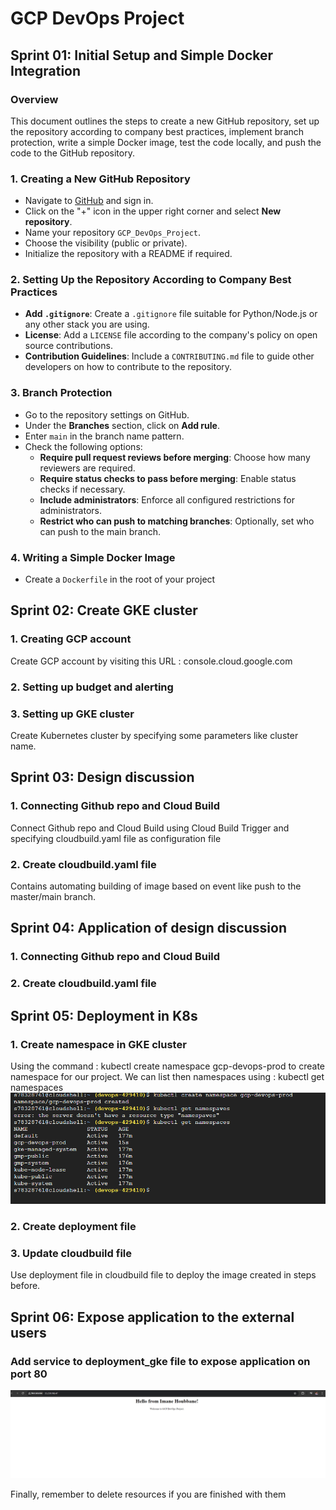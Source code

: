 # GCP DevOps Project
## Sprint 01: Initial Setup and Simple Docker Integration

### Overview
This document outlines the steps to create a new GitHub repository, set up the repository according to company best practices, implement branch protection, write a simple Docker image, test the code locally, and push the code to the GitHub repository.

### 1. Creating a New GitHub Repository
- Navigate to [GitHub](https://github.com/) and sign in.
- Click on the "+" icon in the upper right corner and select **New repository**.
- Name your repository `GCP_DevOps_Project`.
- Choose the visibility (public or private).
- Initialize the repository with a README if required.

### 2. Setting Up the Repository According to Company Best Practices
- **Add `.gitignore`**: Create a `.gitignore` file suitable for Python/Node.js or any other stack you are using.
- **License**: Add a `LICENSE` file according to the company's policy on open source contributions.
- **Contribution Guidelines**: Include a `CONTRIBUTING.md` file to guide other developers on how to contribute to the repository.

### 3. Branch Protection
- Go to the repository settings on GitHub.
- Under the **Branches** section, click on **Add rule**.
- Enter `main` in the branch name pattern.
- Check the following options:
  - **Require pull request reviews before merging**: Choose how many reviewers are required.
  - **Require status checks to pass before merging**: Enable status checks if necessary.
  - **Include administrators**: Enforce all configured restrictions for administrators.
  - **Restrict who can push to matching branches**: Optionally, set who can push to the main branch.

### 4. Writing a Simple Docker Image
- Create a `Dockerfile` in the root of your project

## Sprint 02: Create GKE cluster
### 1. Creating GCP account
Create GCP account by visiting this URL : console.cloud.google.com 

### 2. Setting up budget and alerting

### 3. Setting up GKE cluster
Create Kubernetes cluster by specifying some parameters like cluster name.

## Sprint 03: Design discussion
### 1. Connecting Github repo and Cloud Build
Connect Github repo and Cloud Build using Cloud Build Trigger and specifying cloudbuild.yaml file as configuration file 

### 2. Create cloudbuild.yaml file
Contains automating building of image based on event like push to the master/main branch.

## Sprint 04: Application of design discussion
### 1. Connecting Github repo and Cloud Build

### 2. Create cloudbuild.yaml file

## Sprint 05: Deployment in K8s
### 1. Create namespace in GKE cluster
Using the command : kubectl create namespace gcp-devops-prod to create namespace for our project.
We can list then namespaces using : kubectl get namespaces
![Example Image](images/sprint05_namespace.png)

### 2. Create deployment file

### 3. Update cloudbuild file
Use deployment file in cloudbuild file to deploy the image created in steps before.

## Sprint 06: Expose application to the external users
### Add service to deployment_gke file to expose application on port 80
![Example Image](images/sprint06.png)

Finally, remember to delete resources if you are finished with them

